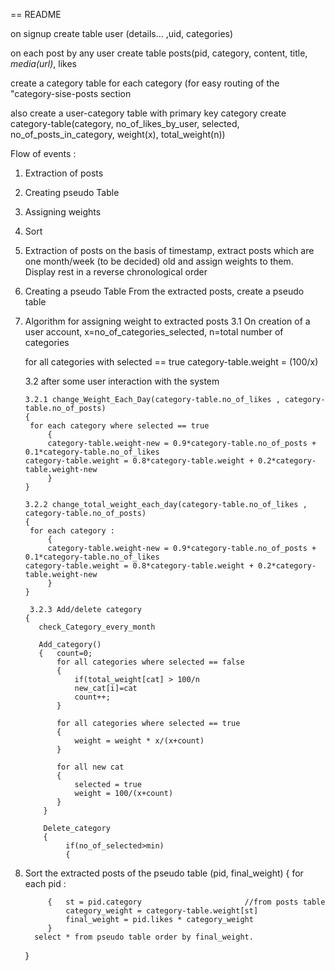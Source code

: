 == README

on signup 
  create table user (details... ,uid, categories)
  
on each post by any user
  create table posts(pid, category, content, title, *media(url)*, likes
  
create a category table for each category (for easy routing of the "category-sise-posts section

also create a user-category table with primary key category
  create category-table(category, no_of_likes_by_user, selected, no_of_posts_in_category, weight(x), total_weight(n))
  
Flow of events :
1. Extraction of posts
2. Creating pseudo Table
3. Assigning weights
4. Sort
  
  1. Extraction of posts
  on the basis of timestamp, extract posts which are one month/week (to be decided) old and assign weights to them. 
  Display rest in a reverse chronological order
  
  2. Creating a pseudo Table
  From the extracted posts, create a pseudo table
  
  3. Algorithm for assigning weight to extracted posts
      3.1 On creation of a user account, 
      x=no_of_categories_selected,
      n=total number of categories
      
      for all categories with selected == true
      category-table.weight = (100/x)
      
      3.2 after some user interaction with the system
  
         3.2.1 change_Weight_Each_Day(category-table.no_of_likes , category-table.no_of_posts)
         {
          for each category where selected == true     
              {
              category-table.weight-new = 0.9*category-table.no_of_posts + 0.1*category-table.no_of_likes                                   category-table.weight = 0.8*category-table.weight + 0.2*category-table.weight-new
              }
         }
         
         3.2.2 change_total_weight_each_day(category-table.no_of_likes , category-table.no_of_posts)
         {
          for each category :
              {
              category-table.weight-new = 0.9*category-table.no_of_posts + 0.1*category-table.no_of_likes                                   category-table.weight = 0.8*category-table.weight + 0.2*category-table.weight-new
              }
         } 
          
          3.2.3 Add/delete category 
         {
            check_Category_every_month
            
            Add_category()
            {   count=0;
                for all categories where selected == false
                {
                    if(total_weight[cat] > 100/n
                    new_cat[i]=cat
                    count++;
                }
                
                for all categories where selected == true
                {
                    weight = weight * x/(x+count)
                }
                
                for all new cat 
                {
                    selected = true
                    weight = 100/(x+count)
                }
             }
             
             Delete_category
             {
                  if(no_of_selected>min)
                  {
                      
                
        
4. Sort the extracted posts of the pseudo table (pid, final_weight)
    {   for each pid : 
           
            {   st = pid.category  						//from posts table	
                category_weight = category-table.weight[st]
                final_weight = pid.likes * category_weight                
            }
         select * from pseudo table order by final_weight.
     } 
